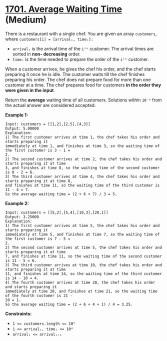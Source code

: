 # [1701. Average Waiting Time][link] (Medium)

[link]: https://leetcode.com/problems/average-waiting-time/

There is a restaurant with a single chef. You are given an array `customers`, where `customers[i] =
[arrivalᵢ, timeᵢ]:`

- `arrivalᵢ` is the arrival time of the `iᵗʰ` customer. The arrival times are sorted in **non-
decreasing** order.
- `timeᵢ` is the time needed to prepare the order of the `iᵗʰ` customer.

When a customer arrives, he gives the chef his order, and the chef starts preparing it once he is
idle. The customer waits till the chef finishes preparing his order. The chef does not prepare food
for more than one customer at a time. The chef prepares food for customers **in the order they were
given in the input**.

Return the **average** waiting time of all customers. Solutions within `10⁻⁵` from the actual answer
are considered accepted.

**Example 1:**

```
Input: customers = [[1,2],[2,5],[4,3]]
Output: 5.00000
Explanation:
1) The first customer arrives at time 1, the chef takes his order and starts preparing it
immediately at time 1, and finishes at time 3, so the waiting time of the first customer is 3 - 1 =
2.
2) The second customer arrives at time 2, the chef takes his order and starts preparing it at time
3, and finishes at time 8, so the waiting time of the second customer is 8 - 2 = 6.
3) The third customer arrives at time 4, the chef takes his order and starts preparing it at time 8,
and finishes at time 11, so the waiting time of the third customer is 11 - 4 = 7.
So the average waiting time = (2 + 6 + 7) / 3 = 5.
```

**Example 2:**

```
Input: customers = [[5,2],[5,4],[10,3],[20,1]]
Output: 3.25000
Explanation:
1) The first customer arrives at time 5, the chef takes his order and starts preparing it
immediately at time 5, and finishes at time 7, so the waiting time of the first customer is 7 - 5 =
2.
2) The second customer arrives at time 5, the chef takes his order and starts preparing it at time
7, and finishes at time 11, so the waiting time of the second customer is 11 - 5 = 6.
3) The third customer arrives at time 10, the chef takes his order and starts preparing it at time
11, and finishes at time 14, so the waiting time of the third customer is 14 - 10 = 4.
4) The fourth customer arrives at time 20, the chef takes his order and starts preparing it
immediately at time 20, and finishes at time 21, so the waiting time of the fourth customer is 21 -
20 = 1.
So the average waiting time = (2 + 6 + 4 + 1) / 4 = 3.25.
```

**Constraints:**

- `1 <= customers.length <= 10⁵`
- `1 <= arrivalᵢ, timeᵢ <= 10⁴`
- `arrivalᵢ <= arrivalᵢ₊₁`

